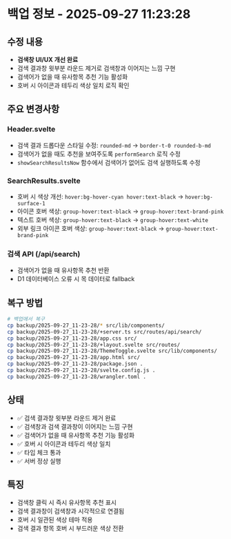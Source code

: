 # 백업 정보 - 2025-09-27 11:23:28

## 수정 내용
- **검색창 UI/UX 개선 완료**
- 검색 결과창 윗부분 라운드 제거로 검색창과 이어지는 느낌 구현
- 검색어가 없을 때 유사항목 추천 기능 활성화
- 호버 시 아이콘과 테두리 색상 일치 로직 확인

## 주요 변경사항

### Header.svelte
- 검색 결과 드롭다운 스타일 수정: `rounded-md` → `border-t-0 rounded-b-md`
- 검색어가 없을 때도 추천을 보여주도록 `performSearch` 로직 수정
- `showSearchResultsNow` 함수에서 검색어가 없어도 검색 실행하도록 수정

### SearchResults.svelte
- 호버 시 색상 개선: `hover:bg-hover-cyan hover:text-black` → `hover:bg-surface-1`
- 아이콘 호버 색상: `group-hover:text-black` → `group-hover:text-brand-pink`
- 텍스트 호버 색상: `group-hover:text-black` → `group-hover:text-white`
- 외부 링크 아이콘 호버 색상: `group-hover:text-black` → `group-hover:text-brand-pink`

### 검색 API (/api/search)
- 검색어가 없을 때 유사항목 추천 반환
- D1 데이터베이스 오류 시 목 데이터로 fallback

## 복구 방법
```bash
# 백업에서 복구
cp backup/2025-09-27_11-23-28/* src/lib/components/
cp backup/2025-09-27_11-23-28/+server.ts src/routes/api/search/
cp backup/2025-09-27_11-23-28/app.css src/
cp backup/2025-09-27_11-23-28/+layout.svelte src/routes/
cp backup/2025-09-27_11-23-28/ThemeToggle.svelte src/lib/components/
cp backup/2025-09-27_11-23-28/app.html src/
cp backup/2025-09-27_11-23-28/package.json .
cp backup/2025-09-27_11-23-28/svelte.config.js .
cp backup/2025-09-27_11-23-28/wrangler.toml .
```

## 상태
- ✅ 검색 결과창 윗부분 라운드 제거 완료
- ✅ 검색창과 검색 결과창이 이어지는 느낌 구현
- ✅ 검색어가 없을 때 유사항목 추천 기능 활성화
- ✅ 호버 시 아이콘과 테두리 색상 일치
- ✅ 타입 체크 통과
- ✅ 서버 정상 실행

## 특징
- 검색창 클릭 시 즉시 유사항목 추천 표시
- 검색 결과창이 검색창과 시각적으로 연결됨
- 호버 시 일관된 색상 테마 적용
- 검색 결과 항목 호버 시 부드러운 색상 전환



















